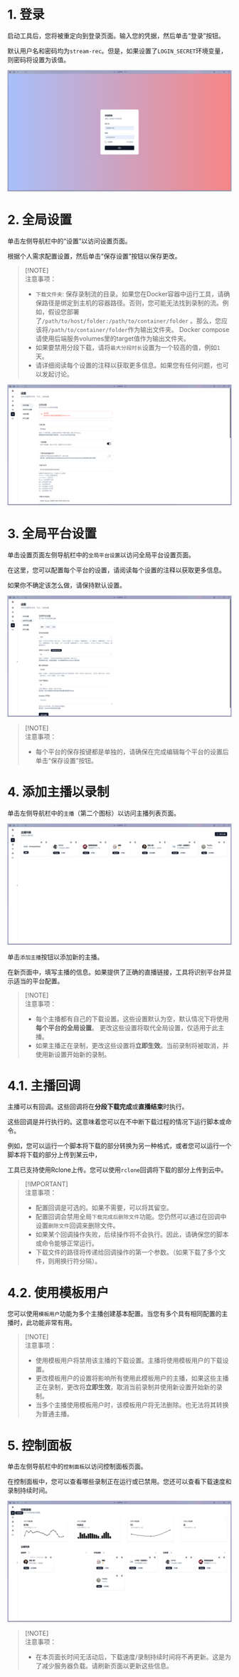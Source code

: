 # 1. 登录

启动工具后，您将被重定向到登录页面。输入您的凭据，然后单击“登录”按钮。

默认用户名和密码均为`stream-rec`。但是，如果设置了`LOGIN_SECRET`环境变量，则密码将设置为该值。

![login.png](images/zh/login.png)

# 2. 全局设置

单击左侧导航栏中的“设置”以访问设置页面。

根据个人需求配置设置，然后单击“保存设置”按钮以保存更改。

> [!NOTE]\
> 注意事项：
> - `下载文件夹`:
    保存录制流的目录。如果您在Docker容器中运行工具，请确保路径是绑定到主机的容器路径。否则，您可能无法找到录制的流。例如，假设您部署了`/path/to/host/folder:/path/to/container/folder`
    。那么，您应该将`/path/to/container/folder`作为输出文件夹。 Docker compose 请使用后端服务volumes里的target值作为输出文件夹。
> - 如果要禁用分段下载，请将`最大分段时长`设置为一个较高的值，例如`1` 天。
> - 请详细阅读每个设置的注释以获取更多信息。如果您有任何问题，也可以发起讨论。

![global_settings.png](images/zh/global_settings.png)


# 3. 全局平台设置

单击设置页面左侧导航栏中的`全局平台设置`以访问全局平台设置页面。

在这里，您可以配置每个平台的设置，请阅读每个设置的注释以获取更多信息。

如果你不确定该怎么做，请保持默认设置。

![platform_settings.png](images/zh/platform_settings.png)

> [!NOTE]\
> 注意事项：
> - 每个平台的保存按键都是单独的，请确保在完成编辑每个平台的设置后单击“保存设置”按钮。

# 4. 添加主播以录制

单击左侧导航栏中的`主播`（第二个图标）以访问主播列表页面。

![streamers.png](images/zh/streamers.png)

单击`添加主播`按钮以添加新的主播。

在新页面中，填写主播的信息。如果提供了正确的直播链接，工具将识别平台并显示适当的平台配置。

> [!NOTE]\
> 注意事项：
> - 每个主播都有自己的下载设置。这些设置默认为空，默认情况下将使用**每个平台的全局设置**。
    更改这些设置将取代全局设置，仅适用于此主播。
> - 如果主播正在录制，更改这些设置将**立即生效**。当前录制将被取消，并使用新设置开始新的录制。

# 4.1. 主播回调

主播可以有回调。这些回调将在**分段下载完成**或**直播结束**时执行。

这些回调是并行执行的。这意味着您可以在不中断下载过程的情况下运行脚本或命令。

例如，您可以运行一个脚本将下载的部分转换为另一种格式，或者您可以运行一个脚本将下载的部分上传到某云中，

工具已支持使用Rclone上传。您可以使用`rclone`回调将下载的部分上传到云中。

> [!IMPORTANT]\
> 注意事项：
> - 配置回调是可选的。如果不需要，可以将其留空。
> - 配置回调会禁用全局`下载完成后删除文件`功能。您仍然可以通过在回调中设置`删除文件`回调来删除文件。
> - 如果某个回调操作失败，后续操作将不会执行。因此，请确保您的脚本或命令能够正常运行。
> - 下载文件的路径将传递给回调操作的第一个参数。（如果下载了多个文件，则用换行符分隔）。

# 4.2. 使用模板用户

您可以使用`模板用户`功能为多个主播创建基本配置。当您有多个具有相同配置的主播时，此功能非常有用。

> [!NOTE]\
> 注意事项：
> - 使用模板用户将禁用该主播的下载设置。主播将使用模板用户的下载设置。
> - 更改模板用户的设置将影响所有使用此模板用户的主播，如果这些主播正在录制，更改将**立即生效**，取消当前录制并使用新设置开始新的录制。
> - 当多个主播使用模板用户时，该模板用户将无法删除。也无法将其转换为普通主播。

# 5. 控制面板

单击左侧导航栏中的`控制面板`以访问控制面板页面。

在控制面板中，您可以查看哪些录制正在运行或已禁用。您还可以查看下载速度和录制持续时间。

![dashboard.png](images/zh/dashboard.png)

> [!NOTE]\
> 注意事项：
> - 在本页面长时间无活动后，下载速度/录制持续时间将不再更新。这是为了减少服务器负载。请刷新页面以更新这些信息。